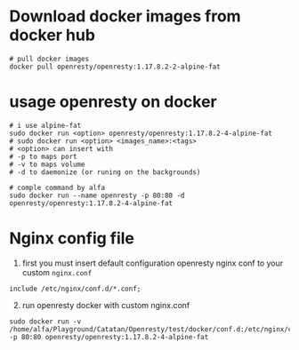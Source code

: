 Download docker images from docker hub 
======================================
```
# pull docker images
docker pull openresty/openresty:1.17.8.2-2-alpine-fat
````

usage openresty on docker 
=========================
```
# i use alpine-fat 
sudo docker run <option> openresty/openresty:1.17.8.2-4-alpine-fat
# sudo docker run <option> <images_name>:<tags>
# <option> can insert with
# -p to maps port
# -v to maps volume
# -d to daemonize (or runing on the backgrounds)

# comple command by alfa
sudo docker run --name openresty -p 80:80 -d openresty/openresty:1.17.8.2-4-alpine-fat
```

Nginx config file 
==================
1. first you must insert default configuration openresty nginx conf to your custom `nginx.conf`
```
include /etc/nginx/conf.d/*.conf;
```
2. run openresty docker with custom nginx.conf
```
sudo docker run -v /home/alfa/Playground/Catatan/Openresty/test/docker/conf.d:/etc/nginx/conf.d -p 80:80 openresty/openresty:1.17.8.2-4-alpine-fat
```


